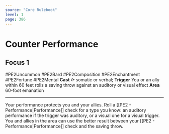 ```yaml
---
source: "Core Rulebook"
level: 1
page: 386
---
```


# Counter Performance
## Focus 1
#PE2Uncommon #PE2Bard #PE2Composition #PE2Enchantment #PE2Fortune #PE2Mental 
**Cast** ⟳ somatic or verbal; **Trigger** You or an ally within 60 feet rolls a saving throw against an auditory or visual effect
**Area** 60-foot emanation

-----
Your performance protects you and your allies. Roll a [[PE2 - Performance|Performance]] check for a type you know: an auditory performance if the trigger was auditory, or a visual one for a visual trigger. You and allies in the area can use the better result between your [[PE2 - Performance|Performance]] check and the saving throw.